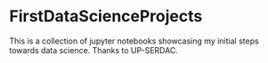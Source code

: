 # FirstDataScienceProjects
This is a collection of jupyter notebooks showcasing my initial steps towards data science. Thanks to UP-SERDAC.
